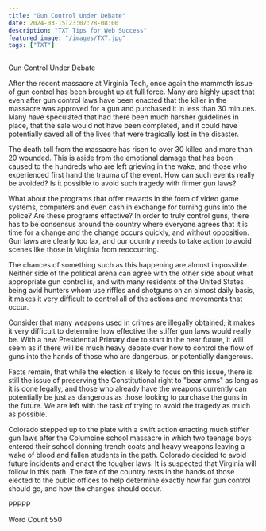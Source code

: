 ```yaml
---
title: "Gun Control Under Debate"
date: 2024-03-15T23:07:28-08:00
description: "TXT Tips for Web Success"
featured_image: "/images/TXT.jpg"
tags: ["TXT"]
---
```


Gun Control Under Debate

After the recent massacre at Virginia Tech, once again the mammoth issue of gun control has been brought up at full force.  Many are highly upset that even after gun control laws have been enacted that the killer in the massacre was approved for a gun and purchased it in less than 30 minutes.  Many have speculated that had there been much harsher guidelines in place, that the sale would not have been completed, and it could have potentially saved all of the lives that were tragically lost in the disaster.  

The death toll from the massacre has risen to over 30 killed and more than 20 wounded.  This is aside from the emotional damage that has been caused to the hundreds who are left grieving in the wake, and those who experienced first hand the trauma of the event.  How can such events really be avoided?  Is it possible to avoid such tragedy with firmer gun laws?  

What about the programs that offer rewards in the form of video game systems, computers and even cash in exchange for turning guns into the police?  Are these programs effective?  In order to truly control guns, there has to be consensus around the country where everyone agrees that it is time for a change and the change occurs quickly, and without opposition.  Gun laws are clearly too lax, and our country needs to take action to avoid scenes like those in Virginia from reoccurring.  

The chances of something such as this happening are almost impossible.  Neither side of the political arena can agree with the other side about what appropriate gun control is, and with many residents of the United States being avid hunters whom use riffles and shotguns on an almost daily basis, it makes it very difficult to control all of the actions and movements that occur.  

Consider that many weapons used in crimes are illegally obtained; it makes it very difficult to determine how effective the stiffer gun laws would really be.  With a new Presidential Primary due to start in the near future, it will seem as if there will be much heavy debate over how to control the flow of guns into the hands of those who are dangerous, or potentially dangerous.  

Facts remain, that while the election is likely to focus on this issue, there is still the issue of preserving the Constitutional right to "bear arms" as long as it is done legally, and those who already have the weapons currently can potentially be just as dangerous as those looking to purchase the guns in the future.  We are left with the task of trying to avoid the tragedy as much as possible.  

Colorado stepped up to the plate with a swift action enacting much stiffer gun laws after the Columbine school massacre in which two teenage boys entered their school donning trench coats and heavy weapons leaving a wake of blood and fallen students in the path.  Colorado decided to avoid future incidents and enact the tougher laws.  It is suspected that Virginia will follow in this path.  The fate of the country rests in the hands of those elected to the public offices to help determine exactly how far gun control should go, and how the changes should occur. 

PPPPP

Word Count 550

